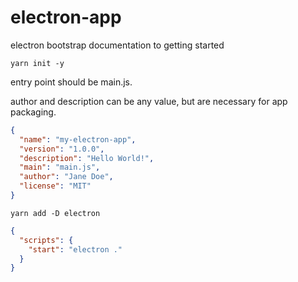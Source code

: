 # electron-app

electron bootstrap documentation to getting started

`yarn init -y`

entry point should be main.js.  

author and description can be any value, but are necessary for app packaging.  

```json
{
  "name": "my-electron-app",
  "version": "1.0.0",
  "description": "Hello World!",
  "main": "main.js",
  "author": "Jane Doe",
  "license": "MIT"
}
```
`yarn add -D electron`

```json
{
  "scripts": {
    "start": "electron ."
  }
}
```


